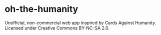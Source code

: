 oh-the-humanity
===============

Unofficial, non-commercial web app inspired by Cards Against Humanity. Licensed under Creative Commons BY-NC-SA 2.0.